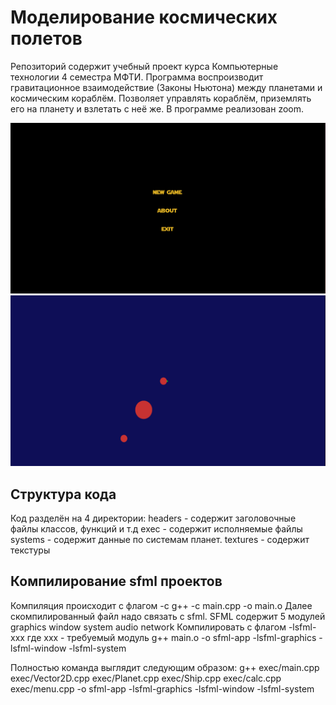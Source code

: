 # Моделирование космических полетов
Репозиторий содержит учебный проект курса Компьютерные технологии 4 семестра МФТИ.
Программа воспроизводит гравитационное взаимодействие (Законы Ньютона) между планетами и космическим кораблём. Позволяет управлять кораблём, приземлять его на планету и взлетать с неё же. В программе реализован zoom. 

![Компьютер](present_pic/Intro.png)
![Компьютер](present_pic/Game.png)


## Структура кода
Код разделён на 4 директории:
headers - содержит заголовочные файлы классов, функций и т.д
exec - содержит исполняемые файлы
systems - содержит данные по системам планет.
textures - содержит текстуры

## Компилирование sfml проектов
Компиляция происходит с флагом -c
g++ -c main.cpp -o main.o
Далее скомпилированный файл надо связать с sfml. SFML содержит 5 модулей graphics window system audio network
Компилировать с флагом -lsfml-xxx где xxx - требуемый модуль
g++ main.o -o sfml-app -lsfml-graphics -lsfml-window -lsfml-system

Полностью команда выглядит следующим образом:
g++ exec/main.cpp exec/Vector2D.cpp exec/Planet.cpp exec/Ship.cpp exec/calc.cpp exec/menu.cpp -o sfml-app -lsfml-graphics -lsfml-window -lsfml-system
